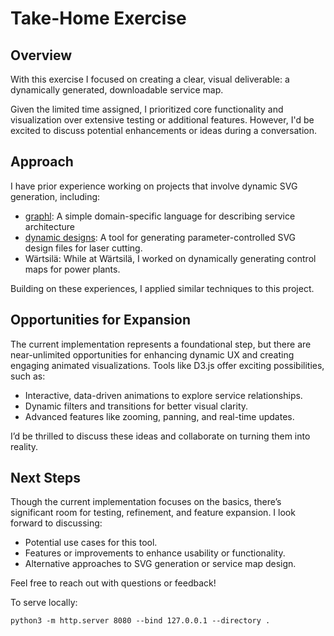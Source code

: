 # Take-Home Exercise

## Overview

With this exercise I focused on creating a clear, visual deliverable: a dynamically generated, downloadable service map.

Given the limited time assigned, I prioritized core functionality and visualization over extensive testing or additional features. However, I'd be excited to discuss potential enhancements or ideas during a conversation.

## Approach

I have prior experience working on projects that involve dynamic SVG generation, including:

  - [graphl](https://github.com/msmithgu/graphl/): A simple domain-specific language for describing service architecture
  - [dynamic designs](https://msmithgu.github.io/dd/display-stand/): A tool for generating parameter-controlled SVG design files for laser cutting.
  - Wärtsilä: While at Wärtsilä, I worked on dynamically generating control maps for power plants.

Building on these experiences, I applied similar techniques to this project.

## Opportunities for Expansion

The current implementation represents a foundational step, but there are near-unlimited opportunities for enhancing dynamic UX and creating engaging animated visualizations. Tools like D3.js offer exciting possibilities, such as:

  - Interactive, data-driven animations to explore service relationships.
  - Dynamic filters and transitions for better visual clarity.
  - Advanced features like zooming, panning, and real-time updates.

I’d be thrilled to discuss these ideas and collaborate on turning them into reality.

## Next Steps

Though the current implementation focuses on the basics, there’s significant room for testing, refinement, and feature expansion. I look forward to discussing:

  - Potential use cases for this tool.
  - Features or improvements to enhance usability or functionality.
  - Alternative approaches to SVG generation or service map design.

Feel free to reach out with questions or feedback!

To serve locally:

    python3 -m http.server 8080 --bind 127.0.0.1 --directory .